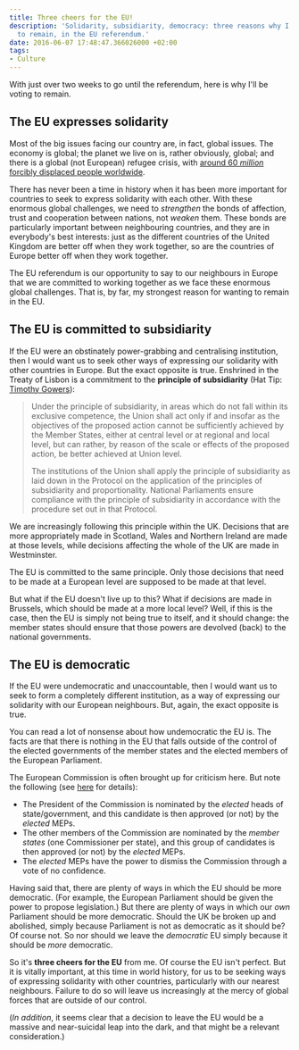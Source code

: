 ```yaml
---
title: Three cheers for the EU!
description: 'Solidarity, subsidiarity, democracy: three reasons why I''ll be voting
  to remain, in the EU referendum.'
date: 2016-06-07 17:48:47.366026000 +02:00
tags:
- Culture
---
```

With just over two weeks to go until the referendum, here is why I'll be voting to remain.

## The EU expresses solidarity

Most of the big issues facing our country are, in fact, global issues. The economy is global; the planet we live on is, rather obviously, global; and there is a global (not European) refugee crisis, with [around 60 _million_ forcibly displaced people worldwide](http://www.unhcr.org.uk/about-us/key-facts-and-figures.html).

There has never been a time in history when it has been more important for countries to seek to express solidarity with each other. With these enormous global challenges, we need to _strengthen_ the bonds of affection, trust and cooperation between nations, not _weaken_ them. These bonds are particularly important between neighbouring countries, and they are in everybody's best interests: just as the different countries of the United Kingdom are better off when they work together, so are the countries of Europe better off when they work together.

The EU referendum is our opportunity to say to our neighbours in Europe that we are committed to working together as we face these enormous global challenges. That is, by far, my strongest reason for wanting to remain in the EU.

## The EU is committed to subsidiarity

If the EU were an obstinately power-grabbing and centralising institution, then I would want us to seek other ways of expressing our solidarity with other countries in Europe. But the exact opposite is true. Enshrined in the Treaty of Lisbon is a commitment to the **principle of subsidiarity** (Hat Tip: [Timothy Gowers](https://gowers.wordpress.com/2016/06/02/6172/)):

> Under the principle of subsidiarity, in areas which do not fall within its exclusive competence, the Union shall act only if and insofar as the objectives of the proposed action cannot be sufficiently achieved by the Member States, either at central level or at regional and local level, but can rather, by reason of the scale or effects of the proposed action, be better achieved at Union level.
>
> The institutions of the Union shall apply the principle of subsidiarity as laid down in the Protocol on the application of the principles of subsidiarity and proportionality. National Parliaments ensure compliance with the principle of subsidiarity in accordance with the procedure set out in that Protocol.

We are increasingly following this principle within the UK. Decisions that are more appropriately made in Scotland, Wales and Northern Ireland are made at those levels, while decisions affecting the whole of the UK are made in Westminster.

The EU is committed to the same principle. Only those decisions that need to be made at a European level are supposed to be made at that level.

But what if the EU doesn't live up to this? What if decisions are made in Brussels, which should be made at a more local level? Well, if this is the case, then the EU is simply not being true to itself, and it should change: the member states should ensure that those powers are devolved (back) to the national governments.

## The EU is democratic

If the EU were undemocratic and unaccountable, then I would want us to seek to form a completely different institution, as a way of expressing our solidarity with our European neighbours. But, again, the exact opposite is true.

You can read a lot of nonsense about how undemocratic the EU is. The facts are that there is nothing in the EU that falls outside of the control of the elected governments of the member states and the elected members of the European Parliament.

The European Commission is often brought up for criticism here. But note the following (see [here](https://en.wikipedia.org/wiki/European_Commission#Appointment) for details):

* The President of the Commission is nominated by the _elected_ heads of state/government, and this candidate is then approved (or not) by the _elected_ MEPs.
* The other members of the Commission are nominated by the _member states_ (one Commissioner per state), and this group of candidates is then approved (or not) by the _elected_ MEPs.
* The _elected_ MEPs have the power to dismiss the Commission through a vote of no confidence.

Having said that, there are plenty of ways in which the EU should be more democratic. (For example, the European Parliament should be given the power to propose legislation.) But there are plenty of ways in which our _own_ Parliament should be more democratic. Should the UK be broken up and abolished, simply because Parliament is not as democratic as it should be? Of course not. So nor should we leave the _democratic_ EU simply because it should be _more_ democratic.

So it's **three cheers for the EU** from me. Of course the EU isn't perfect. But it is vitally important, at this time in world history, for us to be seeking ways of expressing solidarity with other countries, particularly with our nearest neighbours. Failure to do so will leave us increasingly at the mercy of global forces that are outside of our control.

(_In addition_, it seems clear that a decision to leave the EU would be a massive and near-suicidal leap into the dark, and that might be a relevant consideration.)
